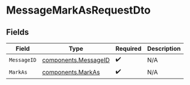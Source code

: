 # MessageMarkAsRequestDto


## Fields

| Field                                                        | Type                                                         | Required                                                     | Description                                                  |
| ------------------------------------------------------------ | ------------------------------------------------------------ | ------------------------------------------------------------ | ------------------------------------------------------------ |
| `MessageID`                                                  | [components.MessageID](../../models/components/messageid.md) | :heavy_check_mark:                                           | N/A                                                          |
| `MarkAs`                                                     | [components.MarkAs](../../models/components/markas.md)       | :heavy_check_mark:                                           | N/A                                                          |